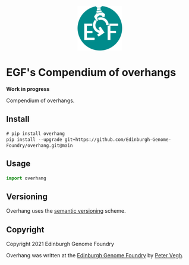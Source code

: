 <p align="center">
<img alt="EGF logo" title="EGF" src="images/egf.png" width="120">
</p>


# EGF's Compendium of overhangs

**Work in progress**

Compendium of overhangs.


## Install

```
# pip install overhang
pip install --upgrade git+https://github.com/Edinburgh-Genome-Foundry/overhang.git@main
```


## Usage

```python
import overhang
```


## Versioning

Overhang uses the [semantic versioning](https://semver.org) scheme.


## Copyright

Copyright 2021 Edinburgh Genome Foundry

Overhang was written at the [Edinburgh Genome Foundry](https://edinburgh-genome-foundry.github.io/)
by [Peter Vegh](https://github.com/veghp).
